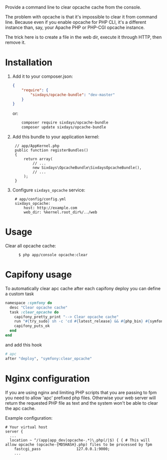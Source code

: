 Provide a command line to clear opcache cache from the console.

The problem with opcache is that it's impossible to clear it from command line.
Because even if you enable opcache for PHP CLI, it's a different instance than,
say, your Apache PHP or PHP-CGI opcache instance.

The trick here is to create a file in the web dir, execute it through HTTP,
then remove it.

Installation
============

  1. Add it to your composer.json:

      ```json
      {
          "require": {
              "sixdays/opcache-bundle": "dev-master"
          }
      }
      ```

     or:

      ```sh
          composer require sixdays/opcache-bundle
          composer update sixdays/opcache-bundle
      ```

  2. Add this bundle to your application kernel:

          // app/AppKernel.php
          public function registerBundles()
          {
              return array(
                  // ...
                  new Sixdays\OpcacheBundle\SixdaysOpcacheBundle(),
                  // ...
              );
          }

  3. Configure `sixdays_opcache` service:

          # app/config/config.yml
          sixdays_opcache:
              host: http://example.com
              web_dir: %kernel.root_dir%/../web


Usage
=====

Clear all opcache cache:

          $ php app/console opcache:clear


Capifony usage
==============

To automatically clear apc cache after each capifony deploy you can define a custom task

```ruby
namespace :symfony do
  desc "Clear opcache cache"
  task :clear_opcache do
    capifony_pretty_print "--> Clear opcache cache"
    run "#{try_sudo} sh -c 'cd #{latest_release} && #{php_bin} #{symfony_console} opcache:clear --env=#{symfony_env_prod}'"
    capifony_puts_ok
  end
end
```

and add this hook

```ruby
# apc
after "deploy", "symfony:clear_opcache"
```

Nginx configuration
===================

If you are using nginx and limiting PHP scripts that you are passing to fpm you need to allow 'apc' prefixed php files. Otherwise your web server will return the requested PHP file as text and the system won't be able to clear the apc cache.

Example configuration:
```
# Your virtual host
server {
  ...
  location ~ ^/(app|app_dev|opcache-.*)\.php(/|$) { { # This will allow opcache (opcache-{MD5HASH}.php) files to be processed by fpm
    fastcgi_pass                127.0.0.1:9000;
    ...
``` 